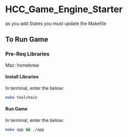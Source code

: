 # HCC_Game_Engine_Starter

as you add States you must update the Makefile

## To Run Game

### Pre-Req Libraries

Mac: homebrew

#### Install Libraries

In terminal, enter the below:

```bash
make toolchain
```

#### Run Game

In terminal, enter the below:

```bash
make app && ./app
```
